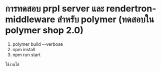 # การทดสอบ prpl server และ rendertron-middleware สำหรับ polymer (ทดสอบใน polymer shop 2.0)
1. polymer build --verbose
2. npm install
3. npm run start

ใช้งานได้

